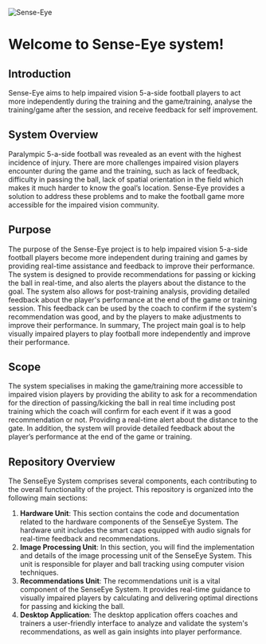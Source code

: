 ![Sense-Eye](https://user-images.githubusercontent.com/65304080/215279708-06625f88-8716-4927-8cf1-c098db58e364.png)

# Welcome to Sense-Eye system!

## Introduction
Sense-Eye aims to help impaired vision 5-a-side football players to act more independently during the training and the game/training, analyse the training/game after the session, and receive feedback for self improvement.

## System Overview
Paralympic 5-a-side football was revealed as an event with the highest incidence of injury. There are more challenges impaired vision players encounter during the game and the training, such as  lack of feedback, difficulty in passing the ball, lack of spatial orientation in the field which makes it much harder to know the goal’s location. Sense-Eye provides a solution to address these problems and to make the football game more accessible for the impaired vision community.

## Purpose
The purpose of the Sense-Eye project is to help impaired vision 5-a-side football players become more independent during training and games by providing real-time assistance and feedback to improve their performance. The system is designed to provide recommendations for passing or kicking the ball in real-time, and also alerts the players about the distance to the goal. The system also allows for post-training analysis, providing detailed feedback about the player's performance at the end of the game or training session. This feedback can be used by the coach to confirm if the system's recommendation was good, and by the players to make adjustments to improve their performance. In summary, The project main goal is to help visually impaired players to play football more independently and improve their performance.
## Scope
The system specialises in making the game/training more accessible to impaired vision players by providing the ability to ask for a recommendation for the direction of passing/kicking the ball in real time including post training which the coach will confirm for each event if it was a good recommendation or not. Providing a real-time alert about the distance to the gate. In addition, the system will provide detailed feedback about the player’s performance at the end of the game or training.
## Repository Overview
The SenseEye System comprises several components, each contributing to the overall functionality of the project. This repository is organized into the following main sections:
1. <b>Hardware Unit</b>: This section contains the code and documentation related to the hardware components of the SenseEye System. The hardware unit includes the smart caps equipped with audio signals for real-time feedback and recommendations.
2. <b>Image Processing Unit</b>: In this section, you will find the implementation and details of the image processing unit of the SenseEye System. This unit is responsible for player and ball tracking using computer vision techniques.
3. <b>Recommendations Unit</b>: The recommendations unit is a vital component of the SenseEye System. It provides real-time guidance to visually impaired players by calculating and delivering optimal directions for passing and kicking the ball.
4. <b>Desktop Application</b>: The desktop application offers coaches and trainers a user-friendly interface to analyze and validate the system's recommendations, as well as gain insights into player performance.
<br />
<br />



